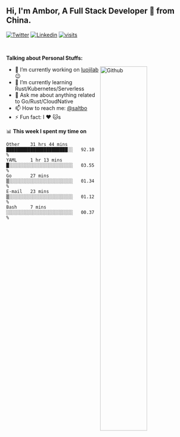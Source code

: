## Hi, I'm Ambor, A Full Stack Developer 🚀 from China.

[![Twitter](https://img.shields.io/badge/-saltbo-1ca0f1?style=flat&logo=twitter&logoColor=white)](https://twitter.com/rdsaltbo)
[![Linkedin](https://img.shields.io/badge/-saltbo-blue?style=flat&logo=Linkedin&logoColor=white)](https://www.linkedin.com/in/saltbo/)
[![visits](https://visitor.vercel.app/page/saltbo?color=light-green)](https://github.com/saltbo/)

&nbsp;  

**Talking about Personal Stuffs:**
<!-- Any image aligned to the right. Beware the width  -->
<img width="50%" align="right" alt="Github" src="https://raw.githubusercontent.com/saltbo/saltbo/master/images/git-header.svg" />

- 🔭 I’m currently working on [luojilab](https://github.com/luojilab) :wink:
- 🌱 I’m currently learning Rust/Kubernetes/Serverless
- 💬 Ask me about anything related to Go/Rust/CloudNative
- 📫 How to reach me: [@saltbo](https://twitter.com/rdsaltbo)
- ⚡ Fun fact: I :heart: :cat:s


📊 **This week I spent my time on**
<!--START_SECTION:waka-->
```text
Other    31 hrs 44 mins  ███████████████████████░░   92.10 % 
YAML     1 hr 13 mins    █░░░░░░░░░░░░░░░░░░░░░░░░   03.55 % 
Go       27 mins         ▒░░░░░░░░░░░░░░░░░░░░░░░░   01.34 % 
E-mail   23 mins         ▒░░░░░░░░░░░░░░░░░░░░░░░░   01.12 % 
Bash     7 mins          ░░░░░░░░░░░░░░░░░░░░░░░░░   00.37 % 
```
<!--END_SECTION:waka-->

